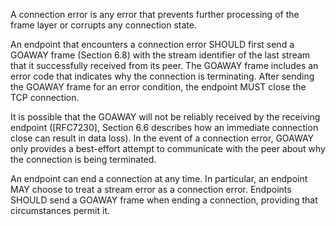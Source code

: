 A connection error is any error that prevents further processing of the frame layer or corrupts any connection state.

An endpoint that encounters a connection error SHOULD first send a GOAWAY frame (Section 6.8) with the stream identifier of the last stream that it successfully received from its peer. The GOAWAY frame includes an error code that indicates why the connection is terminating. After sending the GOAWAY frame for an error condition, the endpoint MUST close the TCP connection.

It is possible that the GOAWAY will not be reliably received by the receiving endpoint ([RFC7230], Section 6.6 describes how an immediate connection close can result in data loss). In the event of a connection error, GOAWAY only provides a best-effort attempt to communicate with the peer about why the connection is being terminated.

An endpoint can end a connection at any time. In particular, an endpoint MAY choose to treat a stream error as a connection error. Endpoints SHOULD send a GOAWAY frame when ending a connection, providing that circumstances permit it.

